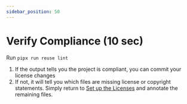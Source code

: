 ```yaml
---
sidebar_position: 50
---
```


# Verify Compliance (10 sec)

Run `pipx run reuse lint`

1. If the output tells you the project is compliant, you can commit your license changes
2. If not, it will tell you which files are missing license or copyright statements. Simply return to [Set up the Licenses](./setup-license.md) and annotate the remaining files.